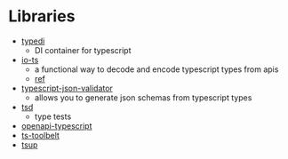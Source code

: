 # Libraries

- [typedi](https://github.com/typestack/typedi)
  - DI container for typescript
- [io-ts](https://github.com/gcanti/io-ts)
  - a functional way to decode and encode typescript types from apis
  - [ref](https://medium.com/swlh/typescript-runtime-validation-with-io-ts-456f095b7f86)
- [typescript-json-validator](https://github.com/ForbesLindesay/typescript-json-validator)
  - allows you to generate json schemas from typescript types
- [tsd](https://github.com/SamVerschueren/tsd)
  - type tests
- [openapi-typescript](https://github.com/drwpow/openapi-typescript)
- [ts-toolbelt](https://github.com/millsp/ts-toolbelt)
- [tsup](https://github.com/egoist/tsup)
